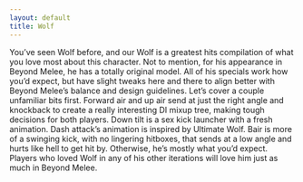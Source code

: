 ```yaml
---
layout: default
title: Wolf
---
```

You’ve seen Wolf before, and our Wolf is a greatest hits compilation of what you love most about this character. Not to mention, for his appearance in Beyond Melee, he has a totally original model. All of his specials work how you’d expect, but have slight tweaks here and there to align better with Beyond Melee’s balance and design guidelines. Let’s cover a couple unfamiliar bits first. Forward air and up air send at just the right angle and knockback to create a really interesting DI mixup tree, making tough decisions for both players. Down tilt is a sex kick launcher with a fresh animation. Dash attack’s animation is inspired by Ultimate Wolf. Bair is more of a swinging kick, with no lingering hitboxes, that sends at a low angle and hurts like hell to get hit by. Otherwise, he’s mostly what you’d expect. Players who loved Wolf in any of his other iterations will love him just as much in Beyond Melee.
